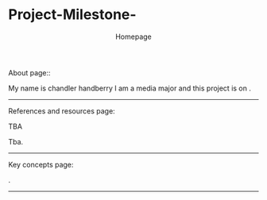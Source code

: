 # Project-Milestone-
<header>
   <p>Homepage</p>
</header>
  
</header>
About page::
</header>
  <div id="row2">
    <div id="left"></div>
    <div id="main">
      <p>My name is chandler handberry I am a media major and this project is on .</p>
      
---
        
References and resources page:
</header>
  <div id="row2">
    <div id="left">TBA</div>
    <div id="main">
      <p>Tba.</p>

---

Key concepts page:
</header>
  <div id="row2">
    <div id="left"></div>
    <div id="main">
      <p>  .</p>


---


